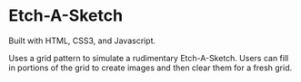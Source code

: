 # Etch-A-Sketch
Built with HTML, CSS3, and Javascript.

Uses a grid pattern to simulate a rudimentary Etch-A-Sketch. Users can fill in portions of the grid to create images and then clear them for a fresh grid.
